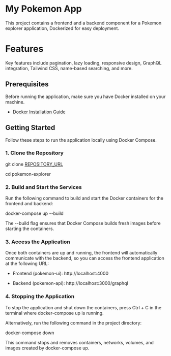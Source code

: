 # My Pokemon App

This project contains a frontend and a backend component for a Pokemon explorer application, Dockerized for easy deployment.

# Features
Key features include pagination, lazy loading, responsive design, GraphQL integration, Tailwind CSS, name-based searching, and more.

## Prerequisites

Before running the application, make sure you have Docker installed on your machine.

- [Docker Installation Guide](https://docs.docker.com/get-docker/)

## Getting Started

Follow these steps to run the application locally using Docker Compose.

### 1. Clone the Repository

git clone [REPOSITORY_URL](https://github.com/prajwl-dh/pokemon-explorer.git)

cd pokemon-explorer

### 2. Build and Start the Services

Run the following command to build and start the Docker containers for the frontend and backend:

docker-compose up --build

The --build flag ensures that Docker Compose builds fresh images before starting the containers.

### 3. Access the Application

Once both containers are up and running, the frontend will automatically communicate with the backend, so you can access the frontend application at the following URL:

- Frontend (pokemon-ui): http://localhost:4000
  
- Backend (pokemon-api): http://localhost:3000/graphql

### 4. Stopping the Application

To stop the application and shut down the containers, press Ctrl + C in the terminal where docker-compose up is running.

Alternatively, run the following command in the project directory:

docker-compose down

This command stops and removes containers, networks, volumes, and images created by docker-compose up.
